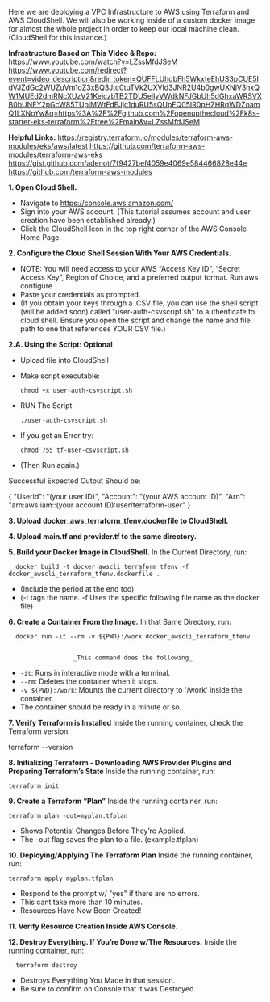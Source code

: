 Here we are deploying a VPC Infrastructure to AWS using Terraform and AWS CloudShell.
We will also be working inside of a custom docker image for almost the whole project in order to keep our local machine clean. (CloudShell for this instance.)

**Infrastructure Based on This Video & Repo:**
https://www.youtube.com/watch?v=LZssMfdJSeM
https://www.youtube.com/redirect?event=video_description&redir_token=QUFFLUhqbFh5WkxteEhUS3pCUE5IdVJZdGc2WUZuVm1oZ3xBQ3Jtc0tuTVk2UXVld3JNR2U4b0gwUXNiV3hxQW1MUEd2dmRNcXUzV21KejczbTB2TDU5elIyVWdkNFJGbUh5dGhxaWRSVXB0bUNEY2pGcW85TUpiMWtFdEJjc1duRU5sQUpFQ05IR0pHZHRqWDZoamQ1LXNoYw&q=https%3A%2F%2Fgithub.com%2Fopenupthecloud%2Fk8s-starter-eks-terraform%2Ftree%2Fmain&v=LZssMfdJSeM

**Helpful Links:**
https://registry.terraform.io/modules/terraform-aws-modules/eks/aws/latest
https://github.com/terraform-aws-modules/terraform-aws-eks
https://gist.github.com/adenot/7f9427bef4059e4069e584466828e44e
https://github.com/terraform-aws-modules





**1. Open Cloud Shell.**
- Navigate to https://console.aws.amazon.com/ 
- Sign into your AWS account. (This tutorial assumes account and user creation have been established already.)
- Click the CloudShell Icon in the top right corner of the AWS Console Home Page.



**2. Configure the Cloud Shell Session With Your AWS Credentials.**
- NOTE: You will need access to your AWS “Access Key ID”, “Secret Access Key”, Region of Choice, and a preferred output format.
  Run     aws configure
- Paste your credentials as prompted.
- (If you obtain your keys through a .CSV file, you can use the shell script (will be added soon) called "user-auth-csvscript.sh" to authenticate to cloud shell. Ensure you open the script and change the name and file path to   one that references YOUR CSV file.)


**2.A. Using the Script: Optional**
- Upload file into CloudShell
- Make script executable:

      chmod +x user-auth-csvscript.sh
  
- RUN The Script

      ./user-auth-csvscript.sh

- If you get an Error try:

      chmod 755 tf-user-csvscript.sh
- (Then Run again.)

Successful Expected Output Should be:


 {
 "UserId": "(your user ID)",
 "Account": "(your AWS account ID)",
 "Arn": "arn:aws:iam::(your account ID):user/terraform-user"
 }

  
**3. Upload docker_aws_terraform_tfenv.dockerfile to CloudShell.**


   
**4. Upload main.tf and provider.tf to the same directory.**



**5. Build your Docker Image in CloudShell.**
In the Current Directory, run:

      docker build -t docker_awscli_terraform_tfenv -f docker_awscli_terraform_tfenv.dockerfile .


-  (Include the period at the end too)
-  (-t tags the name. -f Uses the specific following file name as the docker file)



**6. Create a Container From the Image.**
In that Same Directory, run:

      docker run -it --rm -v ${PWD}:/work docker_awscli_terraform_tfenv


                      _This command does the following_
- `-it`: Runs in interactive mode with a terminal.
- `--rm`: Deletes the container when it stops.
- `-v ${PWD}:/work`: Mounts the current directory to '/work' inside the container.
- The container should be ready in a minute or so.



**7. Verify Terraform is Installed**
Inside the running container, check the Terraform version:
   
   terraform --version


**8. Initializing Terraform - Downloading AWS Provider Plugins and Preparing Terraform’s State**
Inside the running container, run:
   
    terraform init



**9. Create a Terraform “Plan”**
Inside the running container, run:

    terraform plan -out=myplan.tfplan 


- Shows Potential Changes Before They’re Applied. 
- The –out flag saves the plan to a file. (example.tfplan)


**10. Deploying/Applying The Terraform Plan**
Inside the running container, run:

    terraform apply myplan.tfplan

    
- Respond to the prompt w/ "yes" if there are no errors.
- This cant take more than 10 minutes.
- Resources Have Now Been Created!



**11. Verify Resource Creation Inside AWS Console.**


**12. Destroy Everything. If You’re Done w/The Resources.**
Inside the running container, run:
      
      terraform destroy
      
- Destroys Everything You Made in that session.
- Be sure to confirm on Console that it was Destroyed.


